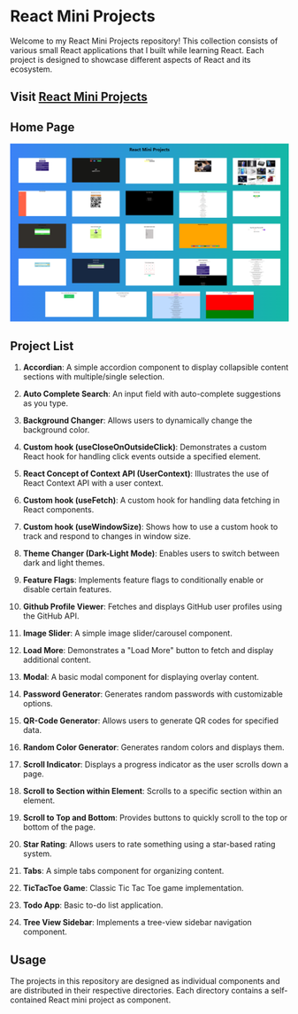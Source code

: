 # React Mini Projects

Welcome to my React Mini Projects repository! This collection consists of various small React applications that I built while learning React. Each project is designed to showcase different aspects of React and its ecosystem.

## Visit [React Mini Projects](https://react-mini-projs.vercel.app/)

## Home Page

![Home Page](./images/home.png)

## Project List

1. **Accordian**: A simple accordion component to display collapsible content sections with multiple/single selection.

2. **Auto Complete Search**: An input field with auto-complete suggestions as you type.

3. **Background Changer**: Allows users to dynamically change the background color.

4. **Custom hook (useCloseOnOutsideClick)**: Demonstrates a custom React hook for handling click events outside a specified element.

5. **React Concept of Context API (UserContext)**: Illustrates the use of React Context API with a user context.

6. **Custom hook (useFetch)**: A custom hook for handling data fetching in React components.

7. **Custom hook (useWindowSize)**: Shows how to use a custom hook to track and respond to changes in window size.

8. **Theme Changer (Dark-Light Mode)**: Enables users to switch between dark and light themes.

9. **Feature Flags**: Implements feature flags to conditionally enable or disable certain features.

10. **Github Profile Viewer**: Fetches and displays GitHub user profiles using the GitHub API.

11. **Image Slider**: A simple image slider/carousel component.

12. **Load More**: Demonstrates a "Load More" button to fetch and display additional content.

13. **Modal**: A basic modal component for displaying overlay content.

14. **Password Generator**: Generates random passwords with customizable options.

15. **QR-Code Generator**: Allows users to generate QR codes for specified data.

16. **Random Color Generator**: Generates random colors and displays them.

17. **Scroll Indicator**: Displays a progress indicator as the user scrolls down a page.

18. **Scroll to Section within Element**: Scrolls to a specific section within an element.

19. **Scroll to Top and Bottom**: Provides buttons to quickly scroll to the top or bottom of the page.

20. **Star Rating**: Allows users to rate something using a star-based rating system.

21. **Tabs**: A simple tabs component for organizing content.

22. **TicTacToe Game**: Classic Tic Tac Toe game implementation.

23. **Todo App**: Basic to-do list application.

24. **Tree View Sidebar**: Implements a tree-view sidebar navigation component.

## Usage

The projects in this repository are designed as individual components and are distributed in their respective directories. Each directory contains a self-contained React mini project as component.
